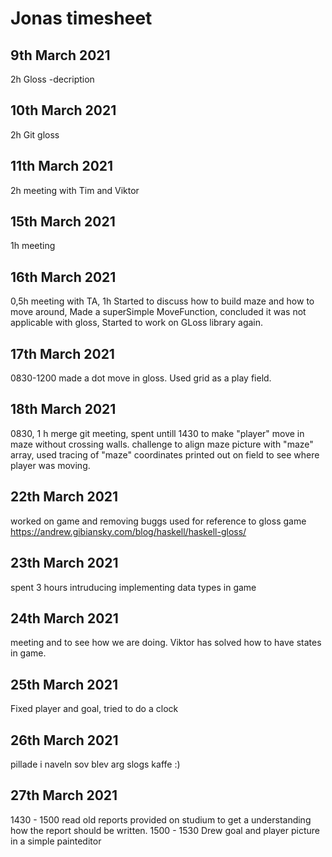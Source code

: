 # Jonas timesheet

## 9th March 2021 
2h Gloss -decription
## 10th March 2021 
2h Git gloss
## 11th March 2021    
2h meeting with Tim and Viktor
## 15th March 2021
1h meeting 
## 16th March 2021
0,5h meeting with TA, 1h Started to discuss how to build maze and how to move around, Made a superSimple MoveFunction, concluded it was not applicable with gloss, Started to work on GLoss library again. 
## 17th March 2021
0830-1200 made a dot move in gloss. Used grid as a play field. 
## 18th March 2021
0830, 1 h merge git meeting, spent untill 1430 to make "player" move in maze without crossing walls. challenge to align maze picture with "maze" array, used tracing of "maze" coordinates printed out on field to see where player was moving.   

## 22th March 2021
worked on game and removing buggs
used for reference to gloss game  https://andrew.gibiansky.com/blog/haskell/haskell-gloss/
   
## 23th March 2021
spent 3 hours intruducing implementing data types in game

## 24th March 2021
meeting and to see how we are doing. Viktor has solved how to have states in game.
## 25th March 2021
Fixed player and goal, tried to do a clock

## 26th March 2021
pillade i naveln
sov
blev arg
slogs
kaffe :) 

## 27th March 2021
1430 - 1500 read old reports provided on studium to get a understanding how the report should be written. 
1500 - 1530 Drew goal and player picture in a simple painteditor 


